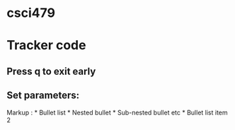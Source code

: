 # csci479

# Tracker code 
## Press q to exit early
## Set parameters: 
Markup : * Bullet list
              * Nested bullet
                  * Sub-nested bullet etc
          * Bullet list item 2
